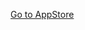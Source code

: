 <!--- To upload a project : --->



[Go to AppStore](https://apps.apple.com/ua/app/neuron-flash/id6470381263?l=en)
